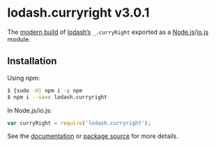 # lodash.curryright v3.0.1

The [modern build](https://github.com/lodash/lodash/wiki/Build-Differences) of [lodash’s](https://lodash.com/) `_.curryRight` exported as a [Node.js](http://nodejs.org/)/[io.js](https://iojs.org/) module.

## Installation

Using npm:

```bash
$ {sudo -H} npm i -g npm
$ npm i --save lodash.curryright
```

In Node.js/io.js:

```js
var curryRight = require('lodash.curryright');
```

See the [documentation](https://lodash.com/docs#curryRight) or [package source](https://github.com/lodash/lodash/blob/3.0.1-npm-packages/lodash.curryright) for more details.
